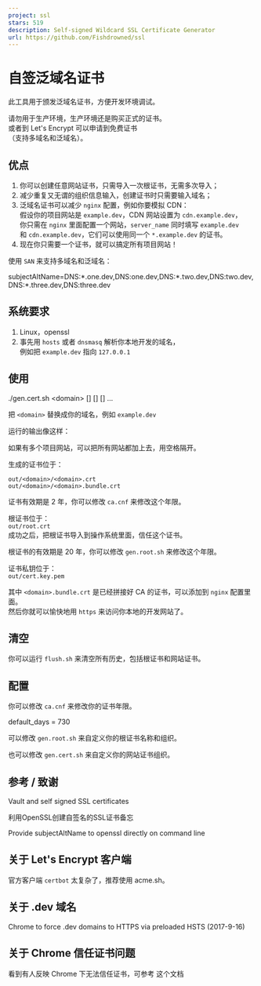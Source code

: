 ```yaml
---
project: ssl
stars: 519
description: Self-signed Wildcard SSL Certificate Generator
url: https://github.com/Fishdrowned/ssl
---
```


自签泛域名证书
=======

此工具用于颁发泛域名证书，方便开发环境调试。

请勿用于生产环境，生产环境还是购买正式的证书。  
或者到 Let's Encrypt 可以申请到免费证书  
（支持多域名和泛域名）。

优点
--

1.  你可以创建任意网站证书，只需导入一次根证书，无需多次导入；
2.  减少重复又无谓的组织信息输入，创建证书时只需要输入域名；
3.  泛域名证书可以减少 `nginx` 配置，例如你要模拟 CDN：  
    假设你的项目网站是 `example.dev`，CDN 网站设置为 `cdn.example.dev`，  
    你只需在 `nginx` 里面配置一个网站，`server_name` 同时填写 `example.dev`  
    和 `cdn.example.dev`，它们可以使用同一个 `*.example.dev` 的证书。
4.  现在你只需要一个证书，就可以搞定所有项目网站！

使用 `SAN` 来支持多域名和泛域名：

subjectAltName\=DNS:\*.one.dev,DNS:one.dev,DNS:\*.two.dev,DNS:two.dev,DNS:\*.three.dev,DNS:three.dev

系统要求
----

1.  Linux，openssl
2.  事先用 `hosts` 或者 `dnsmasq` 解析你本地开发的域名，  
    例如把 `example.dev` 指向 `127.0.0.1`

使用
--

./gen.cert.sh <domain\> \[<domain2>\] \[<domain3>\] \[<domain4>\] ...

把 `<domain>` 替换成你的域名，例如 `example.dev`

运行的输出像这样：

如果有多个项目网站，可以把所有网站都加上去，用空格隔开。

生成的证书位于：

```
out/<domain>/<domain>.crt
out/<domain>/<domain>.bundle.crt
```

证书有效期是 2 年，你可以修改 `ca.cnf` 来修改这个年限。

根证书位于：  
`out/root.crt`  
成功之后，把根证书导入到操作系统里面，信任这个证书。

根证书的有效期是 20 年，你可以修改 `gen.root.sh` 来修改这个年限。

证书私钥位于：  
`out/cert.key.pem`

其中 `<domain>.bundle.crt` 是已经拼接好 CA 的证书，可以添加到 `nginx` 配置里面。  
然后你就可以愉快地用 `https` 来访问你本地的开发网站了。

清空
--

你可以运行 `flush.sh` 来清空所有历史，包括根证书和网站证书。

配置
--

你可以修改 `ca.cnf` 来修改你的证书年限。

default\_days    = 730

可以修改 `gen.root.sh` 来自定义你的根证书名称和组织。

也可以修改 `gen.cert.sh` 来自定义你的网站证书组织。

参考 / 致谢
-------

Vault and self signed SSL certificates

利用OpenSSL创建自签名的SSL证书备忘

Provide subjectAltName to openssl directly on command line

关于 Let's Encrypt 客户端
--------------------

官方客户端 `certbot` 太复杂了，推荐使用 acme.sh。

关于 .dev 域名
----------

Chrome to force .dev domains to HTTPS via preloaded HSTS (2017-9-16)

关于 Chrome 信任证书问题
----------------

看到有人反映 Chrome 下无法信任证书，可参考 这个文档
